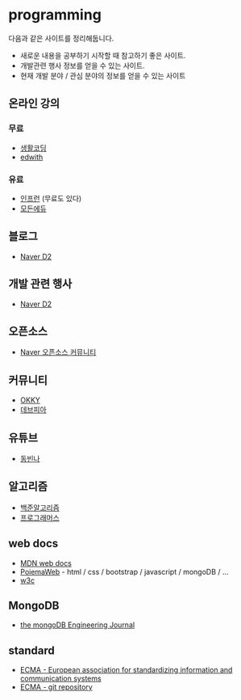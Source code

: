 # programming
다음과 같은 사이트를 정리해둡니다.
- 새로운 내용을 공부하기 시작할 때 참고하기 좋은 사이트.
- 개발관련 행사 정보를 얻을 수 있는 사이트.
- 현재 개발 분야 / 관심 분야의 정보를 얻을 수 있는 사이트
## 온라인 강의
### 무료
- [생활코딩](https://opentutorials.org/course/1)
- [edwith](https://www.edwith.org/)

### 유료
- [인프런](https://www.inflearn.com/) (무료도 있다)
- [모든에듀](http://www.modenedu.com/)

## 블로그
- [Naver D2](https://d2.naver.com/helloworld)

## 개발 관련 행사
- [Naver D2](https://d2.naver.com/news)

## 오픈소스
- [Naver 오픈소스 커뮤니티](https://naver.github.io/)

## 커뮤니티
- [OKKY](https://okky.kr/)
- [데브피아](http://www.devpia.com/)

## 유튜브
- [동빈나](https://www.youtube.com/channel/UChflhu32f5EUHlY7_SetNWw)

## 알고리즘
- [백준알고리즘](https://www.acmicpc.net)
- [프로그래머스](https://programmers.co.kr)

## web docs
- [MDN web docs](https://developer.mozilla.org/ko/docs/Web)
- [PoiemaWeb](https://poiemaweb.com) - html / css / bootstrap / javascript / mongoDB / ...
- [w3c](https://www.w3.org)

## MongoDB
- [the mongoDB Engineering Journal](https://engineering.mongodb.com)

## standard
- [ECMA - European association for standardizing information and communication systems](https://www.ecma-international.org/default.htm)
- [ECMA - git repository](https://github.com/tc39)
